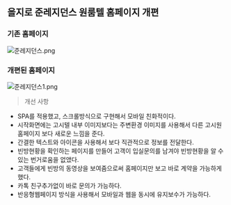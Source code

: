 ## 을지로 준레지던스 원룸텔 홈페이지 개편

### **기존 홈페이지**

![준레지던스.png](https://images.velog.io/post-images/qksud14/c4976cc0-093b-11ea-9aae-a58a86bb0520/.png)

### **개편된 홈페이지**

![준레지던스1.png](https://user-images.githubusercontent.com/40445771/69505551-dc4b5d80-0f6d-11ea-8e6e-1a8c5fe84f98.png)

> 개선 사항

- SPA를 적용했고, 스크롤방식으로 구현해서 모바일 친화적이다.
- 시작화면에는 고시텔 내부 이미지보다는 주변환경 이미지를 사용해서 다른 고시원홈페이지 보다 새로운 느낌을 준다.
- 간결한 텍스트와 아이콘을 사용해서 보다 직관적으로 정보를 전달한다.
- 빈방현황을 확인하는 페이지를 만들어 고객이 입실문의를 남겨야 빈방현황을 알 수 있는 번거로움을 없앴다.
- 고객들에게 빈방의 동영상을 보여줌으로써 홈페이지만 보고 바로 계약을 가능하게 했다.
- 카톡 친구추가없이 바로 문의가 가능하다.
- 반응형웹페이지 방식을 사용해서 모바일과 웹을 동시에 유지보수가 가능하다.

